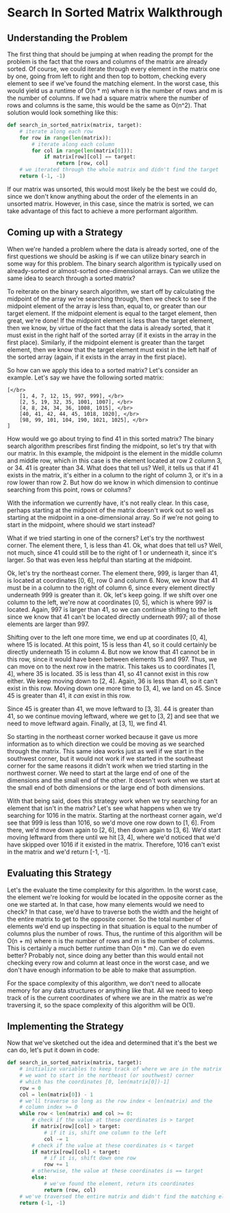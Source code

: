 # Search In Sorted Matrix Walkthrough

## Understanding the Problem

The first thing that should be jumping at when reading the prompt for the
problem is the fact that the rows and columns of the matrix are already sorted.
Of course, we could iterate through every element in the matrix one by one,
going from left to right and then top to bottom, checking every element to see
if we've found the matching element. In the worst case, this would yield us a
runtime of O(n * m) where n is the number of rows and m is the number of
columns. If we had a square matrix where the number of rows and columns is the
same, this would be the same as O(n^2). That solution would look something like
this:

```python
def search_in_sorted_matrix(matrix, target):
    # iterate along each row
    for row in range(len(matrix)):
        # iterate along each column
        for col in range(len(matrix[0])):
            if matrix[row][col] == target:
                return [row, col]
    # we iterated through the whole matrix and didn't find the target
    return (-1, -1)
```

If our matrix was unsorted, this would most likely be the best we could do,
since we don't know anything about the order of the elements in an unsorted
matrix. However, in this case, since the matrix is sorted, we can take advantage
of this fact to achieve a more performant algorithm. 

## Coming up with a Strategy

When we're handed a problem where the data is already sorted, one of the first
questions we should be asking is if we can utilize binary search in some way for
this problem. The binary search algorithm is typically used on already-sorted or
almost-sorted one-dimensional arrays. Can we utilize the same idea to search
through a sorted matrix? 

To reiterate on the binary search algorithm, we start off by calculating the
midpoint of the array we're searching through, then we check to see if the
midpoint element of the array is less than, equal to, or greater than our target
element. If the midpoint element is equal to the target element, then great,
we're done! If the midpoint element is less than the target element, then we
know, by virtue of the fact that the data is already sorted, that it must exist
in the right half of the sorted array (if it exists in the array in the
first place). Similarly, if the midpoint element is greater than the target 
element, then we know that the target element must exist in the left half of the 
sorted array (again, if it exists in the array in the first place).

So how can we apply this idea to a sorted matrix? Let's consider an example.
Let's say we have the following sorted matrix:

```
[</br>
    [1, 4, 7, 12, 15, 997, 999], </br>
    [2, 5, 19, 32, 35, 1001, 1007], </br>
    [4, 8, 24, 34, 36, 1008, 1015], </br>
    [40, 41, 42, 44, 45, 1018, 1020], </br>
    [98, 99, 101, 104, 190, 1021, 1025], </br>
]
```

How would we go about trying to find 41 in this sorted matrix? The binary search
algorithm prescribes first finding the midpoint, so let's try that with our
matrix. In this example, the midpoint is the element in the middle column and
middle row, which in this case is the element located at row 2 column 3, or 34.
41 is greater than 34. What does that tell us? Well, it tells us that if 41
exists in the matrix, it's either in a column to the right of column 3, or it's
in a row lower than row 2. But how do we know in which dimension to continue
searching from this point, rows or columns? 

With the information we currently have, it's not really clear. In this case,
perhaps starting at the midpoint of the matrix doesn't work out so well as
starting at the midpoint in a one-dimensional array. So if we're not going to
start in the midpoint, where should we start instead? 

What if we tried starting in one of the corners? Let's try the northwest corner.
The element there, 1, is less than 41. Ok, what does that tell us? Well, not
much, since 41 could still be to the right of 1 or underneath it, since it's
larger. So that was even less helpful than starting at the midpoint. 

Ok, let's try the northeast corner. The element there, 999, is larger than 41,
is located at coordinates [0, 6], row 0 and column 6. Now, we know that 41 must 
be in a column to the right of column 6, since every element directly underneath 
999 is greater than it. Ok, let's keep going. If we shift over one column to the 
left, we're now at coordinates [0, 5], which is where 997 is located. Again, 997 
is larger than 41, so we can continue shifting to the left since we know that 41
can't be located directly underneath 997; all of those elements are larger than
997. 

Shifting over to the left one more time, we end up at coordinates [0, 4], where
15 is located. At this point, 15 is less than 41, so it could certainly be
directly underneath 15 in column 4. But now we know that 41 cannot be in this
row, since it would have been between elements 15 and 997. Thus, we can move on
to the next row in the matrix. This takes us to coordinates [1, 4], where 35 is
located. 35 is less than 41, so 41 cannot exist in this row either. We keep
moving down to [2, 4]. Again, 36 is less than 41, so it can't exist in this row.
Moving down one more time to [3, 4], we land on 45. Since 45 is greater than 41,
it _can_ exist in this row. 

Since    45 is greater than 41, we move leftward to [3, 3]. 44 is greater than 41,
so we continue moving leftward, where we get to [3, 2] and see that we need to
move leftward again. Finally, at [3, 1], we find 41. 

So starting in the northeast corner worked because it gave us more information
as to which direction we could be moving as we searched through the matrix. This
same idea works just as well if we start in the southwest corner, but it would
not work if we started in the southeast corner for the same reasons it didn't
work when we tried starting in the northwest corner. We need to start at the
large end of one of the dimensions and the small end of the other. It doesn't
work when we start at the small end of both dimensions or the large end of both
dimensions. 

With that being said, does this strategy work when we try searching for an
element that isn't in the matrix? Let's see what happens when we try searching
for 1016 in the matrix. Starting at the northeast corner again, we'd see that
999 is less than 1016, so we'd move one row down to [1, 6]. From there, we'd
move down again to [2, 6], then down again to [3, 6]. We'd start moving leftward
from there until we hit [3, 4], where we'd noticed that we'd have skipped over
1016 if it existed in the matrix. Therefore, 1016 can't exist in the matrix and
we'd return [-1, -1]. 

## Evaluating this Strategy

Let's the evaluate the time complexity for this algorithm. In the worst case,
the element we're looking for would be located in the opposite corner as the one
we started at. In that case, how many elements would we need to check? In that
case, we'd have to traverse both the width and the height of the entire matrix
to get to the opposite corner. So the total number of elements we'd end up
inspecting in that situation is equal to the number of columns plus the number
of rows. Thus, the runtime of this algorithm will be O(n + m) where n is the
number of rows and m is the number of columns. This is certainly a much better
runtime than O(n * m). Can we do even better? Probably not, since doing any
better than this would entail not checking every row and column at least once in
the worst case, and we don't have enough information to be able to make that
assumption.

For the space complexity of this algorithm, we don't need to allocate memory for
any data structures or anything like that. All we need to keep track of is the
current coordinates of where we are in the matrix as we're traversing it, so the
space complexity of this algorithm will be O(1). 

## Implementing the Strategy

Now that we've sketched out the idea and determined that it's the best we can
do, let's put it down in code:

```python
def search_in_sorted_matrix(matrix, target):
    # initialize variables to keep track of where we are in the matrix
    # we want to start in the northeast (or southwest) corner
    # which has the coordinates [0, len(matrix[0])-1] 
    row = 0
    col = len(matrix[0]) - 1
    # we'll traverse so long as the row index < len(matrix) and the
    # column index >= 0
    while row < len(matrix) and col >= 0:
        # check if the value at these coordinates is > target
        if matrix[row][col] > target:
            # if it is, shift one column to the left
            col -= 1
        # check if the value at these coordinates is < target
        if matrix[row][col] < target:
            # if it is, shift down one row
            row += 1
        # otherwise, the value at these coordinates is == target
        else:
            # we've found the element, return its coordinates
            return (row, col)
    # we've traversed the entire matrix and didn't find the matching element
    return (-1, -1)
```

